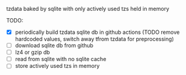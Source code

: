 tzdata baked by sqlite with only actively used tzs held in memory

TODO:

- [x] periodically build tzdata sqlite db in github actions (TODO remove hardcoded values, switch away tfrom tzdata for preprocessing)
- [ ] download sqlite db from github
- [ ] lz4 or gzip db
- [ ] read from sqlite with no sqlite cache
- [ ] store actively used tzs in memory
